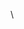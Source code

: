                                                                                                                                                                                                    
  \
